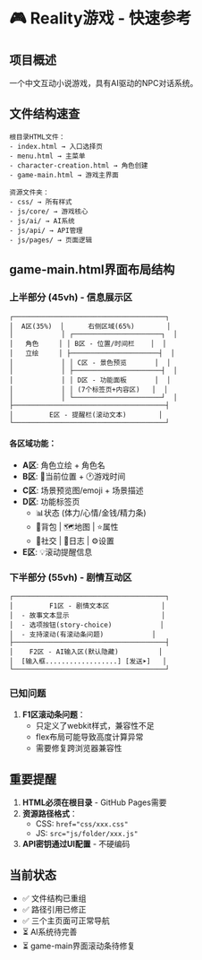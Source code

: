 # 🎮 Reality游戏 - 快速参考

## 项目概述
一个中文互动小说游戏，具有AI驱动的NPC对话系统。

## 文件结构速查
```
根目录HTML文件：
- index.html → 入口选择页
- menu.html → 主菜单
- character-creation.html → 角色创建
- game-main.html → 游戏主界面

资源文件夹：
- css/ → 所有样式
- js/core/ → 游戏核心
- js/ai/ → AI系统
- js/api/ → API管理
- js/pages/ → 页面逻辑
```

## game-main.html界面布局结构

### 上半部分 (45vh) - 信息展示区
```
┌──────────────────────────────────────┐
│  A区(35%)  │      右侧区域(65%)        │
│            │ ┌──────────────────────┐  │
│   角色     │ │ B区 - 位置/时间栏    │  │
│   立绘     │ ├──────────────────────┤  │
│            │ │ C区 - 景色预览       │  │
│            │ ├──────────────────────┤  │
│            │ │ D区 - 功能面板       │  │
│            │ │ (7个标签页+内容区)   │  │
│            │ └──────────────────────┘  │
├──────────────────────────────────────┤
│         E区 - 提醒栏(滚动文本)        │
└──────────────────────────────────────┘
```

#### 各区域功能：
- **A区**: 角色立绘 + 角色名
- **B区**: 📍当前位置 + 🕐游戏时间
- **C区**: 场景预览图/emoji + 场景描述
- **D区**: 功能标签页
  - 📊状态 (体力/心情/金钱/精力条)
  - 🎒背包 | 🗺️地图 | ⭐属性
  - 👥社交 | 📖日志 | ⚙️设置
- **E区**: 💡滚动提醒信息

### 下半部分 (55vh) - 剧情互动区
```
┌──────────────────────────────────────┐
│         F1区 - 剧情文本区             │
│  - 故事文本显示                       │
│  - 选项按钮(story-choice)            │
│  - 支持滚动(有滚动条问题)            │
├──────────────────────────────────────┤
│    F2区 - AI输入区(默认隐藏)          │
│  [输入框..................] [发送➤]   │
└──────────────────────────────────────┘
```

### 已知问题
1. **F1区滚动条问题**：
   - 只定义了webkit样式，兼容性不足
   - flex布局可能导致高度计算异常
   - 需要修复跨浏览器兼容性

## 重要提醒
1. **HTML必须在根目录** - GitHub Pages需要
2. **资源路径格式**：
   - CSS: `href="css/xxx.css"`
   - JS: `src="js/folder/xxx.js"`
3. **API密钥通过UI配置** - 不硬编码

## 当前状态
- ✅ 文件结构已重组
- ✅ 路径引用已修正
- ✅ 三个主页面可正常导航
- ⏳ AI系统待完善
- ⏳ game-main界面滚动条待修复